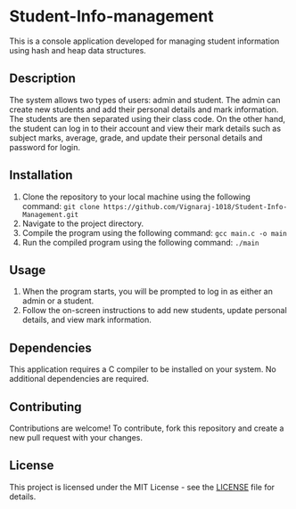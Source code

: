 # Student-Info-management

This is a console application developed for managing student information using hash and heap data structures.

## Description

The system allows two types of users: admin and student. The admin can create new students and add their personal details and mark information. The students are then separated using their class code. On the other hand, the student can log in to their account and view their mark details such as subject marks, average, grade, and update their personal details and password for login.

## Installation

1. Clone the repository to your local machine using the following command: `git clone https://github.com/Vignaraj-1018/Student-Info-Management.git`
2. Navigate to the project directory.
3. Compile the program using the following command: `gcc main.c -o main`
4. Run the compiled program using the following command: `./main`

## Usage

1. When the program starts, you will be prompted to log in as either an admin or a student.
2. Follow the on-screen instructions to add new students, update personal details, and view mark information.

## Dependencies

This application requires a C compiler to be installed on your system. No additional dependencies are required.

## Contributing

Contributions are welcome! To contribute, fork this repository and create a new pull request with your changes.

## License

This project is licensed under the MIT License - see the [LICENSE](LICENSE.md) file for details.

